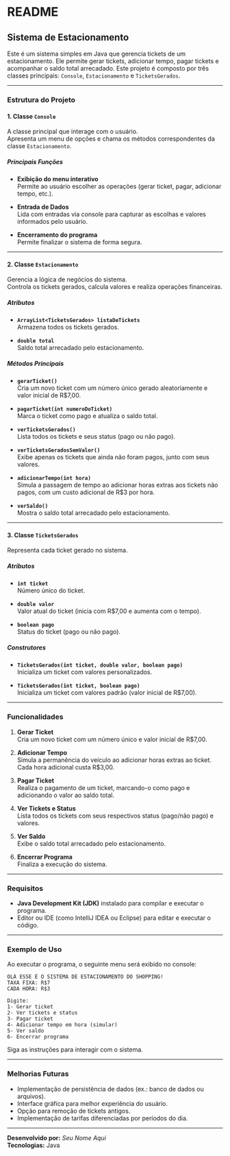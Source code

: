 # README

## Sistema de Estacionamento

Este é um sistema simples em Java que gerencia tickets de um estacionamento. Ele permite gerar tickets, adicionar tempo, pagar tickets e acompanhar o saldo total arrecadado. Este projeto é composto por três classes principais: `Console`, `Estacionamento` e `TicketsGerados`.

---

### Estrutura do Projeto

#### 1. **Classe `Console`**
A classe principal que interage com o usuário.  
Apresenta um menu de opções e chama os métodos correspondentes da classe `Estacionamento`.

##### Principais Funções
- **Exibição do menu interativo**  
  Permite ao usuário escolher as operações (gerar ticket, pagar, adicionar tempo, etc.).

- **Entrada de Dados**  
  Lida com entradas via console para capturar as escolhas e valores informados pelo usuário.

- **Encerramento do programa**  
  Permite finalizar o sistema de forma segura.

---

#### 2. **Classe `Estacionamento`**
Gerencia a lógica de negócios do sistema.  
Controla os tickets gerados, calcula valores e realiza operações financeiras.

##### Atributos
- **`ArrayList<TicketsGerados> listaDeTickets`**  
  Armazena todos os tickets gerados.

- **`double total`**  
  Saldo total arrecadado pelo estacionamento.

##### Métodos Principais
- **`gerarTicket()`**  
  Cria um novo ticket com um número único gerado aleatoriamente e valor inicial de R$7,00.

- **`pagarTicket(int numeroDoTicket)`**  
  Marca o ticket como pago e atualiza o saldo total.

- **`verTicketsGerados()`**  
  Lista todos os tickets e seus status (pago ou não pago).

- **`verTicketsGeradosSemValor()`**  
  Exibe apenas os tickets que ainda não foram pagos, junto com seus valores.

- **`adicionarTempo(int hora)`**  
  Simula a passagem de tempo ao adicionar horas extras aos tickets não pagos, com um custo adicional de R$3 por hora.

- **`verSaldo()`**  
  Mostra o saldo total arrecadado pelo estacionamento.

---

#### 3. **Classe `TicketsGerados`**
Representa cada ticket gerado no sistema.

##### Atributos
- **`int ticket`**  
  Número único do ticket.

- **`double valor`**  
  Valor atual do ticket (inicia com R$7,00 e aumenta com o tempo).

- **`boolean pago`**  
  Status do ticket (pago ou não pago).

##### Construtores
- **`TicketsGerados(int ticket, double valor, boolean pago)`**  
  Inicializa um ticket com valores personalizados.

- **`TicketsGerados(int ticket, boolean pago)`**  
  Inicializa um ticket com valores padrão (valor inicial de R$7,00).

---

### Funcionalidades

1. **Gerar Ticket**  
   Cria um novo ticket com um número único e valor inicial de R$7,00.

2. **Adicionar Tempo**  
   Simula a permanência do veículo ao adicionar horas extras ao ticket. Cada hora adicional custa R$3,00.

3. **Pagar Ticket**  
   Realiza o pagamento de um ticket, marcando-o como pago e adicionando o valor ao saldo total.

4. **Ver Tickets e Status**  
   Lista todos os tickets com seus respectivos status (pago/não pago) e valores.

5. **Ver Saldo**  
   Exibe o saldo total arrecadado pelo estacionamento.

6. **Encerrar Programa**  
   Finaliza a execução do sistema.

---

### Requisitos

- **Java Development Kit (JDK)** instalado para compilar e executar o programa.  
- Editor ou IDE (como IntelliJ IDEA ou Eclipse) para editar e executar o código.

---

### Exemplo de Uso

Ao executar o programa, o seguinte menu será exibido no console:

```
OLÁ ESSE É O SISTEMA DE ESTACIONAMENTO DO SHOPPING!
TAXA FIXA: R$7
CADA HORA: R$3

Digite:
1- Gerar ticket
2- Ver tickets e status
3- Pagar ticket
4- Adicionar tempo em hora (simular)
5- Ver saldo
6- Encerrar programa
```

Siga as instruções para interagir com o sistema.

---

### Melhorias Futuras
- Implementação de persistência de dados (ex.: banco de dados ou arquivos).
- Interface gráfica para melhor experiência do usuário.
- Opção para remoção de tickets antigos.
- Implementação de tarifas diferenciadas por períodos do dia.

---

**Desenvolvido por:** *Seu Nome Aqui*  
**Tecnologias:** Java
